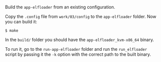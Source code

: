 Build the `app-elfloader` from an existing configuration.

Copy the `.config` file from `work/03/config` to the `app-elfloader` folder.
Now you can build it:

```
$ make
```

In the `build/` folder you should have the `app-elfloader_kvm-x86_64` binary.

To run it, go to the `run-app-elfloader` folder and run the `run_elfloader` script by passing it the `-k` option with the correct path to the built binary.
